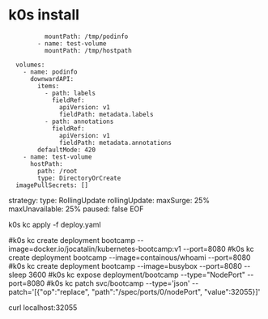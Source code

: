 # k0s install

              mountPath: /tmp/podinfo
            - name: test-volume
              mountPath: /tmp/hostpath

      volumes:      
        - name: podinfo
          downwardAPI:
            items:
              - path: labels
                fieldRef:
                  apiVersion: v1
                  fieldPath: metadata.labels
              - path: annotations
                fieldRef:
                  apiVersion: v1
                  fieldPath: metadata.annotations
            defaultMode: 420
        - name: test-volume
          hostPath:
            path: /root
            type: DirectoryOrCreate			
      imagePullSecrets: []
  strategy:
    type: RollingUpdate
    rollingUpdate:
      maxSurge: 25%
      maxUnavailable: 25%
  paused: false
EOF

k0s kc apply -f deploy.yaml


#k0s kc create deployment bootcamp --image=docker.io/jocatalin/kubernetes-bootcamp:v1 --port=8080
#k0s kc create deployment bootcamp --image=containous/whoami --port=8080
#k0s kc create deployment bootcamp --image=busybox --port=8080 -- sleep 3600
#k0s kc expose deployment/bootcamp --type="NodePort" --port=8080
#k0s kc patch svc/bootcamp --type='json' --patch='[{"op":"replace", "path":"/spec/ports/0/nodePort", "value":32055}]'

curl localhost:32055
```

